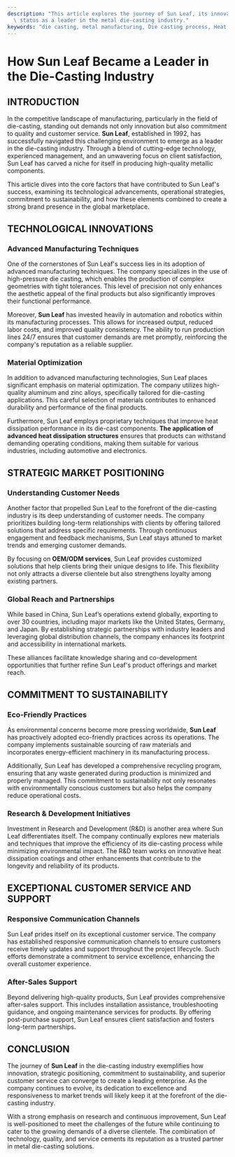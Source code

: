 ```yaml
---
description: "This article explores the journey of Sun Leaf, its innovative techniques, and its\
  \ status as a leader in the metal die-casting industry."
keywords: "die casting, metal manufacturing, Die casting process, Heat dissipation performance"
---
```

# How Sun Leaf Became a Leader in the Die-Casting Industry

## INTRODUCTION

In the competitive landscape of manufacturing, particularly in the field of die-casting, standing out demands not only innovation but also commitment to quality and customer service. **Sun Leaf**, established in 1992, has successfully navigated this challenging environment to emerge as a leader in the die-casting industry. Through a blend of cutting-edge technology, experienced management, and an unwavering focus on client satisfaction, Sun Leaf has carved a niche for itself in producing high-quality metallic components.

This article dives into the core factors that have contributed to Sun Leaf's success, examining its technological advancements, operational strategies, commitment to sustainability, and how these elements combined to create a strong brand presence in the global marketplace.

## TECHNOLOGICAL INNOVATIONS

### Advanced Manufacturing Techniques

One of the cornerstones of Sun Leaf's success lies in its adoption of advanced manufacturing techniques. The company specializes in the use of high-pressure die casting, which enables the production of complex geometries with tight tolerances. This level of precision not only enhances the aesthetic appeal of the final products but also significantly improves their functional performance.

Moreover, **Sun Leaf** has invested heavily in automation and robotics within its manufacturing processes. This allows for increased output, reduced labor costs, and improved quality consistency. The ability to run production lines 24/7 ensures that customer demands are met promptly, reinforcing the company's reputation as a reliable supplier.

### Material Optimization

In addition to advanced manufacturing technologies, Sun Leaf places significant emphasis on material optimization. The company utilizes high-quality aluminum and zinc alloys, specifically tailored for die-casting applications. This careful selection of materials contributes to enhanced durability and performance of the final products.

Furthermore, Sun Leaf employs proprietary techniques that improve heat dissipation performance in its die-cast components. **The application of advanced heat dissipation structures** ensures that products can withstand demanding operating conditions, making them suitable for various industries, including automotive and electronics.

## STRATEGIC MARKET POSITIONING

### Understanding Customer Needs

Another factor that propelled Sun Leaf to the forefront of the die-casting industry is its deep understanding of customer needs. The company prioritizes building long-term relationships with clients by offering tailored solutions that address specific requirements. Through continuous engagement and feedback mechanisms, Sun Leaf stays attuned to market trends and emerging customer demands.

By focusing on **OEM/ODM services**, Sun Leaf provides customized solutions that help clients bring their unique designs to life. This flexibility not only attracts a diverse clientele but also strengthens loyalty among existing partners.

### Global Reach and Partnerships

While based in China, Sun Leaf’s operations extend globally, exporting to over 30 countries, including major markets like the United States, Germany, and Japan. By establishing strategic partnerships with industry leaders and leveraging global distribution channels, the company enhances its footprint and accessibility in international markets. 

These alliances facilitate knowledge sharing and co-development opportunities that further refine Sun Leaf's product offerings and market reach.

## COMMITMENT TO SUSTAINABILITY

### Eco-Friendly Practices

As environmental concerns become more pressing worldwide, **Sun Leaf** has proactively adopted eco-friendly practices across its operations. The company implements sustainable sourcing of raw materials and incorporates energy-efficient machinery in its manufacturing process.

Additionally, Sun Leaf has developed a comprehensive recycling program, ensuring that any waste generated during production is minimized and properly managed. This commitment to sustainability not only resonates with environmentally conscious customers but also helps the company reduce operational costs.

### Research & Development Initiatives

Investment in Research and Development (R&D) is another area where Sun Leaf differentiates itself. The company continually explores new materials and techniques that improve the efficiency of its die-casting process while minimizing environmental impact. The R&D team works on innovative heat dissipation coatings and other enhancements that contribute to the longevity and reliability of its products.

## EXCEPTIONAL CUSTOMER SERVICE AND SUPPORT

### Responsive Communication Channels

Sun Leaf prides itself on its exceptional customer service. The company has established responsive communication channels to ensure customers receive timely updates and support throughout the project lifecycle. Such efforts demonstrate a commitment to service excellence, enhancing the overall customer experience.

### After-Sales Support

Beyond delivering high-quality products, Sun Leaf provides comprehensive after-sales support. This includes installation assistance, troubleshooting guidance, and ongoing maintenance services for products. By offering post-purchase support, Sun Leaf ensures client satisfaction and fosters long-term partnerships.

## CONCLUSION

The journey of **Sun Leaf** in the die-casting industry exemplifies how innovation, strategic positioning, commitment to sustainability, and superior customer service can converge to create a leading enterprise. As the company continues to evolve, its dedication to excellence and responsiveness to market trends will likely keep it at the forefront of the die-casting industry.

With a strong emphasis on research and continuous improvement, Sun Leaf is well-positioned to meet the challenges of the future while continuing to cater to the growing demands of a diverse clientele. The combination of technology, quality, and service cements its reputation as a trusted partner in metal die-casting solutions.
